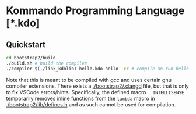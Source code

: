 # Kommando Programming Language [*.kdo]

## Quickstart
```sh
cd bootstrap2/build
./build.sh # build the compiler
./compiler $(./link_kdolib) hello.kdo hello -cr # compile an run hello.kdo
```
Note that this is meant to be compiled with gcc and uses certain gnu compiler extensions. There exists a [./bootstrap2/.clangd](./bootstrap2/.clangd) file,
but that is only to fix VSCode errors/hints. Specifically, the defined macro `__INTELLISENSE__` temporarily removes inline functions from
the `lambda` macro in [./bootstrap2/lib/defines.h](./bootstrap2/lib/defines.h) and as such cannot be used for compilation.